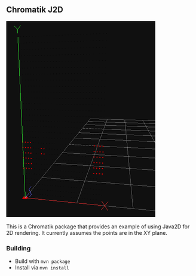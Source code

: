 ## Chromatik J2D
![Chromatik J2D](assets/pong.png)

This is a Chromatik package that provides an example of using Java2D for 2D rendering.  It currently assumes the points are in the XY plane.

### Building

- Build with `mvn package`
- Install via `mvn install`
